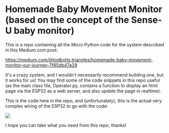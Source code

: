  # Homemade Baby Movement Monitor (based on the concept of the Sense-U baby monitor)

 This is a repo containing all the Micro Python code for the system described in this Medium.com post:

 https://medium.com/@todbotts.triangles/homemade-baby-movement-monitor-our-journey-7f85db47a29

 It's a crazy system, and I wouldn't necessarily recommend building one, but it works for us!  You may find some of the code snippets in this repo useful (as the main class file, Operator.py, contains a function to display an html page via the ESP32 as a web server, and also update the page in realtime).

 This is the code here in the repo, and (unfortunately), this is the actual very complex wiring of the ESP32 to go with the code:

 ![](topview.jpeg?raw=true)
 
 I hope you can take what you need from this repo, thanks!

